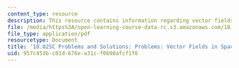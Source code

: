 ```yaml
---
content_type: resource
description: This resource contains information regarding vector fields in space.
file: /media/https%3A/open-learning-course-data-rc.s3.amazonaws.com/18-02sc-multivariable-calculus-fall-2010/957c453bc01d676ea31cf0b98afcf1f6_MIT18_02SC_pb_79_comb.pdf
file_type: application/pdf
resourcetype: Document
title: '18.02SC Problems and Solutions: Problems: Vector Fields in Space'
uid: 957c453b-c01d-676e-a31c-f0b98afcf1f6
---
```

